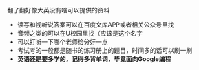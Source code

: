 翻了翻好像大英没有啥可以提供的资料

* 读写和视听说答案可以在百度文库APP或者相关公众号里找
* 音频之类的可以在U校园里找（应该是这个名字
* 可以打听一下哪个老师给分好一点
* 考试考的一般都是随书的练习册上的题目，时间多的话可以刷一刷
* **英语还是要多学的，记得多背单词，毕竟面向Google编程**

